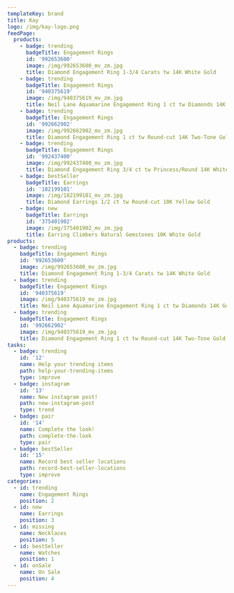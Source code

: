 ```yaml
---
templateKey: brand
title: Kay
logo: /img/kay-logo.png
feedPage:
  products:
    - badge: trending
      badgeTitle: Engagement Rings
      id: '992653600'
      image: /img/992653600_mv_zm.jpg
      title: Diamond Engagement Ring 1-3/4 Carats tw 14K White Gold
    - badge: trending
      badgeTitle: Engagement Rings
      id: '940375619'
      image: /img/940375619_mv_zm.jpg
      title: Neil Lane Aquamarine Engagement Ring 1 ct tw Diamonds 14K Gold
    - badge: trending
      badgeTitle: Engagement Rings
      id: '992662902'
      image: /img/992662902_mv_zm.jpg
      title: Diamond Engagement Ring 1 ct tw Round-cut 14K Two-Tone Gold
    - badge: trending
      badgeTitle: Engagement Rings
      id: '992437400'
      image: /img/992437400_mv_zm.jpg
      title: Diamond Engagement Ring 3/4 ct tw Princess/Round 14K White Gold
    - badge: bestSeller
      badgeTitle: Earrings
      id: '182199101'
      image: /img/182199101_mv_zm.jpg
      title: Diamond Earrings 1/2 ct tw Round-cut 10K Yellow Gold
    - badge: new
      badgeTitle: Earrings
      id: '375401902'
      image: /img/375401902_mv_zm.jpg
      title: Earring Climbers Natural Gemstones 10K White Gold
products:
  - badge: trending
    badgeTitle: Engagement Rings
    id: '992653600'
    image: /img/992653600_mv_zm.jpg
    title: Diamond Engagement Ring 1-3/4 Carats tw 14K White Gold
  - badge: trending
    badgeTitle: Engagement Rings
    id: '940375619'
    image: /img/940375619_mv_zm.jpg
    title: Neil Lane Aquamarine Engagement Ring 1 ct tw Diamonds 14K Gold
  - badge: trending
    badgeTitle: Engagement Rings
    id: '992662902'
    image: /img/940375619_mv_zm.jpg
    title: Diamond Engagement Ring 1 ct tw Round-cut 14K Two-Tone Gold
tasks:
  - badge: trending
    id: '12'
    name: Help your trending items
    path: help-your-trending-items
    type: improve
  - badge: instagram
    id: '13'
    name: New instagram post!
    path: new-instagram-post
    type: trend
  - badge: pair
    id: '14'
    name: Complete the look!
    path: complete-the-look
    type: pair
  - badge: bestSeller
    id: '15'
    name: Record best seller locations
    path: record-best-seller-locations
    type: improve
categories:
  - id: trending
    name: Engagement Rings
    position: 2
  - id: new
    name: Earrings
    position: 3
  - id: missing
    name: Necklaces
    position: 5
  - id: bestSeller
    name: Watches
    position: 1
  - id: onSale
    name: On Sale
    position: 4
---
```

